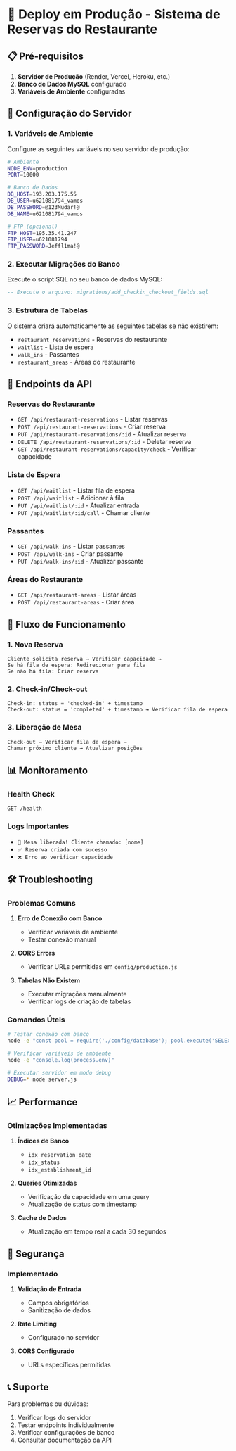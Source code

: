 # 🚀 Deploy em Produção - Sistema de Reservas do Restaurante

## 📋 Pré-requisitos

1. **Servidor de Produção** (Render, Vercel, Heroku, etc.)
2. **Banco de Dados MySQL** configurado
3. **Variáveis de Ambiente** configuradas

## 🔧 Configuração do Servidor

### 1. Variáveis de Ambiente

Configure as seguintes variáveis no seu servidor de produção:

```bash
# Ambiente
NODE_ENV=production
PORT=10000

# Banco de Dados
DB_HOST=193.203.175.55
DB_USER=u621081794_vamos
DB_PASSWORD=@123Mudar!@
DB_NAME=u621081794_vamos

# FTP (opcional)
FTP_HOST=195.35.41.247
FTP_USER=u621081794
FTP_PASSWORD=Jeffl1ma!@
```

### 2. Executar Migrações do Banco

Execute o script SQL no seu banco de dados MySQL:

```sql
-- Execute o arquivo: migrations/add_checkin_checkout_fields.sql
```

### 3. Estrutura de Tabelas

O sistema criará automaticamente as seguintes tabelas se não existirem:

- `restaurant_reservations` - Reservas do restaurante
- `waitlist` - Lista de espera
- `walk_ins` - Passantes
- `restaurant_areas` - Áreas do restaurante

## 🎯 Endpoints da API

### Reservas do Restaurante

- `GET /api/restaurant-reservations` - Listar reservas
- `POST /api/restaurant-reservations` - Criar reserva
- `PUT /api/restaurant-reservations/:id` - Atualizar reserva
- `DELETE /api/restaurant-reservations/:id` - Deletar reserva
- `GET /api/restaurant-reservations/capacity/check` - Verificar capacidade

### Lista de Espera

- `GET /api/waitlist` - Listar fila de espera
- `POST /api/waitlist` - Adicionar à fila
- `PUT /api/waitlist/:id` - Atualizar entrada
- `PUT /api/waitlist/:id/call` - Chamar cliente

### Passantes

- `GET /api/walk-ins` - Listar passantes
- `POST /api/walk-ins` - Criar passante
- `PUT /api/walk-ins/:id` - Atualizar passante

### Áreas do Restaurante

- `GET /api/restaurant-areas` - Listar áreas
- `POST /api/restaurant-areas` - Criar área

## 🔄 Fluxo de Funcionamento

### 1. Nova Reserva
```
Cliente solicita reserva → Verificar capacidade → 
Se há fila de espera: Redirecionar para fila
Se não há fila: Criar reserva
```

### 2. Check-in/Check-out
```
Check-in: status = 'checked-in' + timestamp
Check-out: status = 'completed' + timestamp → Verificar fila de espera
```

### 3. Liberação de Mesa
```
Check-out → Verificar fila de espera → 
Chamar próximo cliente → Atualizar posições
```

## 📊 Monitoramento

### Health Check
```
GET /health
```

### Logs Importantes
- `🔔 Mesa liberada! Cliente chamado: [nome]`
- `✅ Reserva criada com sucesso`
- `❌ Erro ao verificar capacidade`

## 🛠️ Troubleshooting

### Problemas Comuns

1. **Erro de Conexão com Banco**
   - Verificar variáveis de ambiente
   - Testar conexão manual

2. **CORS Errors**
   - Verificar URLs permitidas em `config/production.js`

3. **Tabelas Não Existem**
   - Executar migrações manualmente
   - Verificar logs de criação de tabelas

### Comandos Úteis

```bash
# Testar conexão com banco
node -e "const pool = require('./config/database'); pool.execute('SELECT 1').then(() => console.log('OK')).catch(console.error)"

# Verificar variáveis de ambiente
node -e "console.log(process.env)"

# Executar servidor em modo debug
DEBUG=* node server.js
```

## 📈 Performance

### Otimizações Implementadas

1. **Índices de Banco**
   - `idx_reservation_date`
   - `idx_status`
   - `idx_establishment_id`

2. **Queries Otimizadas**
   - Verificação de capacidade em uma query
   - Atualização de status com timestamp

3. **Cache de Dados**
   - Atualização em tempo real a cada 30 segundos

## 🔐 Segurança

### Implementado

1. **Validação de Entrada**
   - Campos obrigatórios
   - Sanitização de dados

2. **Rate Limiting**
   - Configurado no servidor

3. **CORS Configurado**
   - URLs específicas permitidas

## 📞 Suporte

Para problemas ou dúvidas:
1. Verificar logs do servidor
2. Testar endpoints individualmente
3. Verificar configurações de banco
4. Consultar documentação da API









